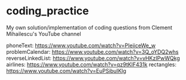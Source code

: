 # coding_practice
My own solution/implementation of coding questions from Clement Mihailescu's YouTube channel

phoneText: https://www.youtube.com/watch?v=PIeiiceWe_w
problemCalendar: https://www.youtube.com/watch?v=3Q_oYDQ2whs
reverseLinkedList: https://www.youtube.com/watch?v=vHKzIPwWQkg
airlines: https://www.youtube.com/watch?v=qz9tKlF431k
rectangles: https://www.youtube.com/watch?v=EuPSibuIKIg
